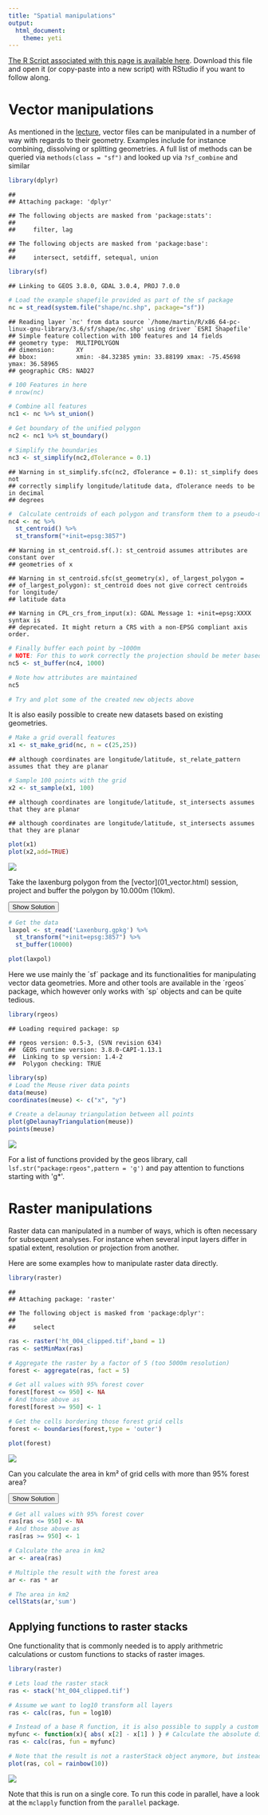 ```yaml
---
title: "Spatial manipulations"
output: 
  html_document: 
    theme: yeti
---
```




[<i class="fa fa-file-code-o fa-3x" aria-hidden="true"></i> The R Script associated with this page is available here](03_manip.R).  Download this file and open it (or copy-paste into a new script) with RStudio if you want to follow along.  

# Vector manipulations
  
As mentioned in the [lecture](slides.pdf), vector files can be manipulated in a number of way with regards to their geometry. Examples include for instance combining, dissolving or splitting geometries.
A full list of methods can be queried via `methods(class = "sf")` and looked up via `?sf_combine` and similar


```r
library(dplyr)
```

```
## 
## Attaching package: 'dplyr'
```

```
## The following objects are masked from 'package:stats':
## 
##     filter, lag
```

```
## The following objects are masked from 'package:base':
## 
##     intersect, setdiff, setequal, union
```

```r
library(sf)
```

```
## Linking to GEOS 3.8.0, GDAL 3.0.4, PROJ 7.0.0
```

```r
# Load the example shapefile provided as part of the sf package
nc = st_read(system.file("shape/nc.shp", package="sf"))
```

```
## Reading layer `nc' from data source `/home/martin/R/x86_64-pc-linux-gnu-library/3.6/sf/shape/nc.shp' using driver `ESRI Shapefile'
## Simple feature collection with 100 features and 14 fields
## geometry type:  MULTIPOLYGON
## dimension:      XY
## bbox:           xmin: -84.32385 ymin: 33.88199 xmax: -75.45698 ymax: 36.58965
## geographic CRS: NAD27
```

```r
# 100 Features in here
# nrow(nc)

# Combine all features
nc1 <- nc %>% st_union()

# Get boundary of the unified polygon
nc2 <- nc1 %>% st_boundary()

# Simplify the boundaries
nc3 <- st_simplify(nc2,dTolerance = 0.1)
```

```
## Warning in st_simplify.sfc(nc2, dTolerance = 0.1): st_simplify does not
## correctly simplify longitude/latitude data, dTolerance needs to be in decimal
## degrees
```

```r
#  Calculate centroids of each polygon and transform them to a pseudo-mercator
nc4 <- nc %>% 
  st_centroid() %>% 
  st_transform("+init=epsg:3857")
```

```
## Warning in st_centroid.sf(.): st_centroid assumes attributes are constant over
## geometries of x
```

```
## Warning in st_centroid.sfc(st_geometry(x), of_largest_polygon =
## of_largest_polygon): st_centroid does not give correct centroids for longitude/
## latitude data
```

```
## Warning in CPL_crs_from_input(x): GDAL Message 1: +init=epsg:XXXX syntax is
## deprecated. It might return a CRS with a non-EPSG compliant axis order.
```

```r
# Finally buffer each point by ~1000m
# NOTE: For this to work correctly the projection should be meter based!
nc5 <- st_buffer(nc4, 1000)

# Note how attributes are maintained
nc5
```

<div data-pagedtable="false">
  <script data-pagedtable-source type="application/json">
{"columns":[{"label":[""],"name":["_rn_"],"type":[""],"align":["left"]},{"label":["AREA"],"name":[1],"type":["dbl"],"align":["right"]},{"label":["PERIMETER"],"name":[2],"type":["dbl"],"align":["right"]},{"label":["CNTY_"],"name":[3],"type":["dbl"],"align":["right"]},{"label":["CNTY_ID"],"name":[4],"type":["dbl"],"align":["right"]},{"label":["NAME"],"name":[5],"type":["fctr"],"align":["left"]},{"label":["FIPS"],"name":[6],"type":["fctr"],"align":["left"]},{"label":["FIPSNO"],"name":[7],"type":["dbl"],"align":["right"]},{"label":["CRESS_ID"],"name":[8],"type":["int"],"align":["right"]},{"label":["BIR74"],"name":[9],"type":["dbl"],"align":["right"]},{"label":["SID74"],"name":[10],"type":["dbl"],"align":["right"]},{"label":["NWBIR74"],"name":[11],"type":["dbl"],"align":["right"]},{"label":["BIR79"],"name":[12],"type":["dbl"],"align":["right"]},{"label":["SID79"],"name":[13],"type":["dbl"],"align":["right"]},{"label":["NWBIR79"],"name":[14],"type":["dbl"],"align":["right"]},{"label":["geometry"],"name":[15],"type":["S3: sfc_POLYGON"],"align":["right"]}],"data":[{"1":"0.114","2":"1.442","3":"1825","4":"1825","5":"Ashe","6":"37009","7":"37009","8":"5","9":"1091","10":"1","11":"10","12":"1364","13":"0","14":"19","15":"<S3: sfc_POLYGON>","_rn_":"1"},{"1":"0.061","2":"1.231","3":"1827","4":"1827","5":"Alleghany","6":"37005","7":"37005","8":"3","9":"487","10":"0","11":"10","12":"542","13":"3","14":"12","15":"<S3: sfc_POLYGON>","_rn_":"2"},{"1":"0.143","2":"1.630","3":"1828","4":"1828","5":"Surry","6":"37171","7":"37171","8":"86","9":"3188","10":"5","11":"208","12":"3616","13":"6","14":"260","15":"<S3: sfc_POLYGON>","_rn_":"3"},{"1":"0.070","2":"2.968","3":"1831","4":"1831","5":"Currituck","6":"37053","7":"37053","8":"27","9":"508","10":"1","11":"123","12":"830","13":"2","14":"145","15":"<S3: sfc_POLYGON>","_rn_":"4"},{"1":"0.153","2":"2.206","3":"1832","4":"1832","5":"Northampton","6":"37131","7":"37131","8":"66","9":"1421","10":"9","11":"1066","12":"1606","13":"3","14":"1197","15":"<S3: sfc_POLYGON>","_rn_":"5"},{"1":"0.097","2":"1.670","3":"1833","4":"1833","5":"Hertford","6":"37091","7":"37091","8":"46","9":"1452","10":"7","11":"954","12":"1838","13":"5","14":"1237","15":"<S3: sfc_POLYGON>","_rn_":"6"},{"1":"0.062","2":"1.547","3":"1834","4":"1834","5":"Camden","6":"37029","7":"37029","8":"15","9":"286","10":"0","11":"115","12":"350","13":"2","14":"139","15":"<S3: sfc_POLYGON>","_rn_":"7"},{"1":"0.091","2":"1.284","3":"1835","4":"1835","5":"Gates","6":"37073","7":"37073","8":"37","9":"420","10":"0","11":"254","12":"594","13":"2","14":"371","15":"<S3: sfc_POLYGON>","_rn_":"8"},{"1":"0.118","2":"1.421","3":"1836","4":"1836","5":"Warren","6":"37185","7":"37185","8":"93","9":"968","10":"4","11":"748","12":"1190","13":"2","14":"844","15":"<S3: sfc_POLYGON>","_rn_":"9"},{"1":"0.124","2":"1.428","3":"1837","4":"1837","5":"Stokes","6":"37169","7":"37169","8":"85","9":"1612","10":"1","11":"160","12":"2038","13":"5","14":"176","15":"<S3: sfc_POLYGON>","_rn_":"10"},{"1":"0.114","2":"1.352","3":"1838","4":"1838","5":"Caswell","6":"37033","7":"37033","8":"17","9":"1035","10":"2","11":"550","12":"1253","13":"2","14":"597","15":"<S3: sfc_POLYGON>","_rn_":"11"},{"1":"0.153","2":"1.616","3":"1839","4":"1839","5":"Rockingham","6":"37157","7":"37157","8":"79","9":"4449","10":"16","11":"1243","12":"5386","13":"5","14":"1369","15":"<S3: sfc_POLYGON>","_rn_":"12"},{"1":"0.143","2":"1.663","3":"1840","4":"1840","5":"Granville","6":"37077","7":"37077","8":"39","9":"1671","10":"4","11":"930","12":"2074","13":"4","14":"1058","15":"<S3: sfc_POLYGON>","_rn_":"13"},{"1":"0.109","2":"1.325","3":"1841","4":"1841","5":"Person","6":"37145","7":"37145","8":"73","9":"1556","10":"4","11":"613","12":"1790","13":"4","14":"650","15":"<S3: sfc_POLYGON>","_rn_":"14"},{"1":"0.072","2":"1.085","3":"1842","4":"1842","5":"Vance","6":"37181","7":"37181","8":"91","9":"2180","10":"4","11":"1179","12":"2753","13":"6","14":"1492","15":"<S3: sfc_POLYGON>","_rn_":"15"},{"1":"0.190","2":"2.204","3":"1846","4":"1846","5":"Halifax","6":"37083","7":"37083","8":"42","9":"3608","10":"18","11":"2365","12":"4463","13":"17","14":"2980","15":"<S3: sfc_POLYGON>","_rn_":"16"},{"1":"0.053","2":"1.171","3":"1848","4":"1848","5":"Pasquotank","6":"37139","7":"37139","8":"70","9":"1638","10":"3","11":"622","12":"2275","13":"4","14":"933","15":"<S3: sfc_POLYGON>","_rn_":"17"},{"1":"0.199","2":"1.984","3":"1874","4":"1874","5":"Wilkes","6":"37193","7":"37193","8":"97","9":"3146","10":"4","11":"200","12":"3725","13":"7","14":"222","15":"<S3: sfc_POLYGON>","_rn_":"18"},{"1":"0.081","2":"1.288","3":"1880","4":"1880","5":"Watauga","6":"37189","7":"37189","8":"95","9":"1323","10":"1","11":"17","12":"1775","13":"1","14":"33","15":"<S3: sfc_POLYGON>","_rn_":"19"},{"1":"0.063","2":"1.000","3":"1881","4":"1881","5":"Perquimans","6":"37143","7":"37143","8":"72","9":"484","10":"1","11":"230","12":"676","13":"0","14":"310","15":"<S3: sfc_POLYGON>","_rn_":"20"},{"1":"0.044","2":"1.158","3":"1887","4":"1887","5":"Chowan","6":"37041","7":"37041","8":"21","9":"751","10":"1","11":"368","12":"899","13":"1","14":"491","15":"<S3: sfc_POLYGON>","_rn_":"21"},{"1":"0.064","2":"1.213","3":"1892","4":"1892","5":"Avery","6":"37011","7":"37011","8":"6","9":"781","10":"0","11":"4","12":"977","13":"0","14":"5","15":"<S3: sfc_POLYGON>","_rn_":"22"},{"1":"0.086","2":"1.267","3":"1893","4":"1893","5":"Yadkin","6":"37197","7":"37197","8":"99","9":"1269","10":"1","11":"65","12":"1568","13":"1","14":"76","15":"<S3: sfc_POLYGON>","_rn_":"23"},{"1":"0.128","2":"1.554","3":"1897","4":"1897","5":"Franklin","6":"37069","7":"37069","8":"35","9":"1399","10":"2","11":"736","12":"1863","13":"0","14":"950","15":"<S3: sfc_POLYGON>","_rn_":"24"},{"1":"0.108","2":"1.483","3":"1900","4":"1900","5":"Forsyth","6":"37067","7":"37067","8":"34","9":"11858","10":"10","11":"3919","12":"15704","13":"18","14":"5031","15":"<S3: sfc_POLYGON>","_rn_":"25"},{"1":"0.170","2":"1.680","3":"1903","4":"1903","5":"Guilford","6":"37081","7":"37081","8":"41","9":"16184","10":"23","11":"5483","12":"20543","13":"38","14":"7089","15":"<S3: sfc_POLYGON>","_rn_":"26"},{"1":"0.111","2":"1.392","3":"1904","4":"1904","5":"Alamance","6":"37001","7":"37001","8":"1","9":"4672","10":"13","11":"1243","12":"5767","13":"11","14":"1397","15":"<S3: sfc_POLYGON>","_rn_":"27"},{"1":"0.180","2":"2.151","3":"1905","4":"1905","5":"Bertie","6":"37015","7":"37015","8":"8","9":"1324","10":"6","11":"921","12":"1616","13":"5","14":"1161","15":"<S3: sfc_POLYGON>","_rn_":"28"},{"1":"0.104","2":"1.294","3":"1907","4":"1907","5":"Orange","6":"37135","7":"37135","8":"68","9":"3164","10":"4","11":"776","12":"4478","13":"6","14":"1086","15":"<S3: sfc_POLYGON>","_rn_":"29"},{"1":"0.077","2":"1.271","3":"1908","4":"1908","5":"Durham","6":"37063","7":"37063","8":"32","9":"7970","10":"16","11":"3732","12":"10432","13":"22","14":"4948","15":"<S3: sfc_POLYGON>","_rn_":"30"},{"1":"0.142","2":"1.640","3":"1913","4":"1913","5":"Nash","6":"37127","7":"37127","8":"64","9":"4021","10":"8","11":"1851","12":"5189","13":"7","14":"2274","15":"<S3: sfc_POLYGON>","_rn_":"31"},{"1":"0.059","2":"1.319","3":"1927","4":"1927","5":"Mitchell","6":"37121","7":"37121","8":"61","9":"671","10":"0","11":"1","12":"919","13":"2","14":"4","15":"<S3: sfc_POLYGON>","_rn_":"32"},{"1":"0.131","2":"1.521","3":"1928","4":"1928","5":"Edgecombe","6":"37065","7":"37065","8":"33","9":"3657","10":"10","11":"2186","12":"4359","13":"9","14":"2696","15":"<S3: sfc_POLYGON>","_rn_":"33"},{"1":"0.122","2":"1.516","3":"1932","4":"1932","5":"Caldwell","6":"37027","7":"37027","8":"14","9":"3609","10":"6","11":"309","12":"4249","13":"9","14":"360","15":"<S3: sfc_POLYGON>","_rn_":"34"},{"1":"0.080","2":"1.307","3":"1936","4":"1936","5":"Yancey","6":"37199","7":"37199","8":"100","9":"770","10":"0","11":"12","12":"869","13":"1","14":"10","15":"<S3: sfc_POLYGON>","_rn_":"35"},{"1":"0.118","2":"1.899","3":"1937","4":"1937","5":"Martin","6":"37117","7":"37117","8":"59","9":"1549","10":"2","11":"883","12":"1849","13":"1","14":"1033","15":"<S3: sfc_POLYGON>","_rn_":"36"},{"1":"0.219","2":"2.130","3":"1938","4":"1938","5":"Wake","6":"37183","7":"37183","8":"92","9":"14484","10":"16","11":"4397","12":"20857","13":"31","14":"6221","15":"<S3: sfc_POLYGON>","_rn_":"37"},{"1":"0.118","2":"1.601","3":"1946","4":"1946","5":"Madison","6":"37115","7":"37115","8":"58","9":"765","10":"2","11":"5","12":"926","13":"2","14":"3","15":"<S3: sfc_POLYGON>","_rn_":"38"},{"1":"0.155","2":"1.781","3":"1947","4":"1947","5":"Iredell","6":"37097","7":"37097","8":"49","9":"4139","10":"4","11":"1144","12":"5400","13":"5","14":"1305","15":"<S3: sfc_POLYGON>","_rn_":"39"},{"1":"0.069","2":"1.201","3":"1948","4":"1948","5":"Davie","6":"37059","7":"37059","8":"30","9":"1207","10":"1","11":"148","12":"1438","13":"3","14":"177","15":"<S3: sfc_POLYGON>","_rn_":"40"},{"1":"0.066","2":"1.070","3":"1950","4":"1950","5":"Alexander","6":"37003","7":"37003","8":"2","9":"1333","10":"0","11":"128","12":"1683","13":"2","14":"150","15":"<S3: sfc_POLYGON>","_rn_":"41"},{"1":"0.145","2":"1.791","3":"1951","4":"1951","5":"Davidson","6":"37057","7":"37057","8":"29","9":"5509","10":"8","11":"736","12":"7143","13":"8","14":"941","15":"<S3: sfc_POLYGON>","_rn_":"42"},{"1":"0.134","2":"1.755","3":"1958","4":"1958","5":"Burke","6":"37023","7":"37023","8":"12","9":"3573","10":"5","11":"326","12":"4314","13":"15","14":"407","15":"<S3: sfc_POLYGON>","_rn_":"43"},{"1":"0.100","2":"1.331","3":"1962","4":"1962","5":"Washington","6":"37187","7":"37187","8":"94","9":"990","10":"5","11":"521","12":"1141","13":"0","14":"651","15":"<S3: sfc_POLYGON>","_rn_":"44"},{"1":"0.099","2":"1.411","3":"1963","4":"1963","5":"Tyrrell","6":"37177","7":"37177","8":"89","9":"248","10":"0","11":"116","12":"319","13":"0","14":"141","15":"<S3: sfc_POLYGON>","_rn_":"45"},{"1":"0.116","2":"1.664","3":"1964","4":"1964","5":"McDowell","6":"37111","7":"37111","8":"56","9":"1946","10":"5","11":"134","12":"2215","13":"5","14":"128","15":"<S3: sfc_POLYGON>","_rn_":"46"},{"1":"0.201","2":"1.805","3":"1968","4":"1968","5":"Randolph","6":"37151","7":"37151","8":"76","9":"4456","10":"7","11":"384","12":"5711","13":"12","14":"483","15":"<S3: sfc_POLYGON>","_rn_":"47"},{"1":"0.180","2":"2.142","3":"1973","4":"1973","5":"Chatham","6":"37037","7":"37037","8":"19","9":"1646","10":"2","11":"591","12":"2398","13":"3","14":"687","15":"<S3: sfc_POLYGON>","_rn_":"48"},{"1":"0.094","2":"1.307","3":"1979","4":"1979","5":"Wilson","6":"37195","7":"37195","8":"98","9":"3702","10":"11","11":"1827","12":"4706","13":"13","14":"2330","15":"<S3: sfc_POLYGON>","_rn_":"49"},{"1":"0.134","2":"1.590","3":"1980","4":"1980","5":"Rowan","6":"37159","7":"37159","8":"80","9":"4606","10":"3","11":"1057","12":"6427","13":"8","14":"1504","15":"<S3: sfc_POLYGON>","_rn_":"50"},{"1":"0.168","2":"1.791","3":"1984","4":"1984","5":"Pitt","6":"37147","7":"37147","8":"74","9":"5094","10":"14","11":"2620","12":"6635","13":"11","14":"3059","15":"<S3: sfc_POLYGON>","_rn_":"51"},{"1":"0.106","2":"1.444","3":"1986","4":"1986","5":"Catawba","6":"37035","7":"37035","8":"18","9":"5754","10":"5","11":"790","12":"6883","13":"21","14":"914","15":"<S3: sfc_POLYGON>","_rn_":"52"},{"1":"0.168","2":"1.995","3":"1988","4":"1988","5":"Buncombe","6":"37021","7":"37021","8":"11","9":"7515","10":"9","11":"930","12":"9956","13":"18","14":"1206","15":"<S3: sfc_POLYGON>","_rn_":"53"},{"1":"0.207","2":"1.851","3":"1989","4":"1989","5":"Johnston","6":"37101","7":"37101","8":"51","9":"3999","10":"6","11":"1165","12":"4780","13":"13","14":"1349","15":"<S3: sfc_POLYGON>","_rn_":"54"},{"1":"0.144","2":"1.690","3":"1996","4":"1996","5":"Haywood","6":"37087","7":"37087","8":"44","9":"2110","10":"2","11":"57","12":"2463","13":"8","14":"62","15":"<S3: sfc_POLYGON>","_rn_":"55"},{"1":"0.094","2":"3.640","3":"2000","4":"2000","5":"Dare","6":"37055","7":"37055","8":"28","9":"521","10":"0","11":"43","12":"1059","13":"1","14":"73","15":"<S3: sfc_POLYGON>","_rn_":"56"},{"1":"0.203","2":"3.197","3":"2004","4":"2004","5":"Beaufort","6":"37013","7":"37013","8":"7","9":"2692","10":"7","11":"1131","12":"2909","13":"4","14":"1163","15":"<S3: sfc_POLYGON>","_rn_":"57"},{"1":"0.141","2":"2.316","3":"2013","4":"2013","5":"Swain","6":"37173","7":"37173","8":"87","9":"675","10":"3","11":"281","12":"883","13":"2","14":"406","15":"<S3: sfc_POLYGON>","_rn_":"58"},{"1":"0.070","2":"1.105","3":"2016","4":"2016","5":"Greene","6":"37079","7":"37079","8":"40","9":"870","10":"4","11":"534","12":"1178","13":"4","14":"664","15":"<S3: sfc_POLYGON>","_rn_":"59"},{"1":"0.065","2":"1.093","3":"2026","4":"2026","5":"Lee","6":"37105","7":"37105","8":"53","9":"2252","10":"5","11":"736","12":"2949","13":"6","14":"905","15":"<S3: sfc_POLYGON>","_rn_":"60"},{"1":"0.146","2":"1.778","3":"2027","4":"2027","5":"Rutherford","6":"37161","7":"37161","8":"81","9":"2992","10":"12","11":"495","12":"3543","13":"8","14":"576","15":"<S3: sfc_POLYGON>","_rn_":"61"},{"1":"0.142","2":"1.655","3":"2029","4":"2029","5":"Wayne","6":"37191","7":"37191","8":"96","9":"6638","10":"18","11":"2593","12":"8227","13":"23","14":"3073","15":"<S3: sfc_POLYGON>","_rn_":"62"},{"1":"0.154","2":"1.680","3":"2030","4":"2030","5":"Harnett","6":"37085","7":"37085","8":"43","9":"3776","10":"6","11":"1051","12":"4789","13":"10","14":"1453","15":"<S3: sfc_POLYGON>","_rn_":"63"},{"1":"0.118","2":"1.506","3":"2032","4":"2032","5":"Cleveland","6":"37045","7":"37045","8":"23","9":"4866","10":"10","11":"1491","12":"5526","13":"21","14":"1729","15":"<S3: sfc_POLYGON>","_rn_":"64"},{"1":"0.078","2":"1.384","3":"2034","4":"2034","5":"Lincoln","6":"37109","7":"37109","8":"55","9":"2216","10":"8","11":"302","12":"2817","13":"7","14":"350","15":"<S3: sfc_POLYGON>","_rn_":"65"},{"1":"0.125","2":"1.601","3":"2039","4":"2039","5":"Jackson","6":"37099","7":"37099","8":"50","9":"1143","10":"2","11":"215","12":"1504","13":"5","14":"307","15":"<S3: sfc_POLYGON>","_rn_":"66"},{"1":"0.181","2":"1.980","3":"2040","4":"2040","5":"Moore","6":"37125","7":"37125","8":"63","9":"2648","10":"5","11":"844","12":"3534","13":"5","14":"1151","15":"<S3: sfc_POLYGON>","_rn_":"67"},{"1":"0.143","2":"1.887","3":"2041","4":"2041","5":"Mecklenburg","6":"37119","7":"37119","8":"60","9":"21588","10":"44","11":"8027","12":"30757","13":"35","14":"11631","15":"<S3: sfc_POLYGON>","_rn_":"68"},{"1":"0.091","2":"1.321","3":"2042","4":"2042","5":"Cabarrus","6":"37025","7":"37025","8":"13","9":"4099","10":"3","11":"856","12":"5669","13":"20","14":"1203","15":"<S3: sfc_POLYGON>","_rn_":"69"},{"1":"0.130","2":"1.732","3":"2044","4":"2044","5":"Montgomery","6":"37123","7":"37123","8":"62","9":"1258","10":"3","11":"472","12":"1598","13":"8","14":"588","15":"<S3: sfc_POLYGON>","_rn_":"70"},{"1":"0.103","2":"1.461","3":"2045","4":"2045","5":"Stanly","6":"37167","7":"37167","8":"84","9":"2356","10":"5","11":"370","12":"3039","13":"7","14":"528","15":"<S3: sfc_POLYGON>","_rn_":"71"},{"1":"0.095","2":"1.471","3":"2047","4":"2047","5":"Henderson","6":"37089","7":"37089","8":"45","9":"2574","10":"5","11":"158","12":"3679","13":"8","14":"264","15":"<S3: sfc_POLYGON>","_rn_":"72"},{"1":"0.078","2":"1.202","3":"2056","4":"2056","5":"Graham","6":"37075","7":"37075","8":"38","9":"415","10":"0","11":"40","12":"488","13":"1","14":"45","15":"<S3: sfc_POLYGON>","_rn_":"73"},{"1":"0.104","2":"1.548","3":"2065","4":"2065","5":"Lenoir","6":"37107","7":"37107","8":"54","9":"3589","10":"10","11":"1826","12":"4225","13":"14","14":"2047","15":"<S3: sfc_POLYGON>","_rn_":"74"},{"1":"0.098","2":"1.389","3":"2067","4":"2067","5":"Transylvania","6":"37175","7":"37175","8":"88","9":"1173","10":"3","11":"92","12":"1401","13":"4","14":"104","15":"<S3: sfc_POLYGON>","_rn_":"75"},{"1":"0.091","2":"1.470","3":"2068","4":"2068","5":"Gaston","6":"37071","7":"37071","8":"36","9":"9014","10":"11","11":"1523","12":"11455","13":"26","14":"2194","15":"<S3: sfc_POLYGON>","_rn_":"76"},{"1":"0.060","2":"1.036","3":"2071","4":"2071","5":"Polk","6":"37149","7":"37149","8":"75","9":"533","10":"1","11":"95","12":"673","13":"0","14":"79","15":"<S3: sfc_POLYGON>","_rn_":"77"},{"1":"0.131","2":"1.677","3":"2082","4":"2082","5":"Macon","6":"37113","7":"37113","8":"57","9":"797","10":"0","11":"9","12":"1157","13":"3","14":"22","15":"<S3: sfc_POLYGON>","_rn_":"78"},{"1":"0.241","2":"2.214","3":"2083","4":"2083","5":"Sampson","6":"37163","7":"37163","8":"82","9":"3025","10":"4","11":"1396","12":"3447","13":"4","14":"1524","15":"<S3: sfc_POLYGON>","_rn_":"79"},{"1":"0.082","2":"1.388","3":"2085","4":"2085","5":"Pamlico","6":"37137","7":"37137","8":"69","9":"542","10":"1","11":"222","12":"631","13":"1","14":"277","15":"<S3: sfc_POLYGON>","_rn_":"80"},{"1":"0.120","2":"1.686","3":"2088","4":"2088","5":"Cherokee","6":"37039","7":"37039","8":"20","9":"1027","10":"2","11":"32","12":"1173","13":"1","14":"42","15":"<S3: sfc_POLYGON>","_rn_":"81"},{"1":"0.172","2":"1.835","3":"2090","4":"2090","5":"Cumberland","6":"37051","7":"37051","8":"26","9":"20366","10":"38","11":"7043","12":"26370","13":"57","14":"10614","15":"<S3: sfc_POLYGON>","_rn_":"82"},{"1":"0.121","2":"1.978","3":"2091","4":"2091","5":"Jones","6":"37103","7":"37103","8":"52","9":"578","10":"1","11":"297","12":"650","13":"2","14":"305","15":"<S3: sfc_POLYGON>","_rn_":"83"},{"1":"0.163","2":"1.716","3":"2095","4":"2095","5":"Union","6":"37179","7":"37179","8":"90","9":"3915","10":"4","11":"1034","12":"5273","13":"9","14":"1348","15":"<S3: sfc_POLYGON>","_rn_":"84"},{"1":"0.138","2":"1.621","3":"2096","4":"2096","5":"Anson","6":"37007","7":"37007","8":"4","9":"1570","10":"15","11":"952","12":"1875","13":"4","14":"1161","15":"<S3: sfc_POLYGON>","_rn_":"85"},{"1":"0.098","2":"1.262","3":"2097","4":"2097","5":"Hoke","6":"37093","7":"37093","8":"47","9":"1494","10":"7","11":"987","12":"1706","13":"6","14":"1172","15":"<S3: sfc_POLYGON>","_rn_":"86"},{"1":"0.167","2":"2.709","3":"2099","4":"2099","5":"Hyde","6":"37095","7":"37095","8":"48","9":"338","10":"0","11":"134","12":"427","13":"0","14":"169","15":"<S3: sfc_POLYGON>","_rn_":"87"},{"1":"0.204","2":"1.871","3":"2100","4":"2100","5":"Duplin","6":"37061","7":"37061","8":"31","9":"2483","10":"4","11":"1061","12":"2777","13":"7","14":"1227","15":"<S3: sfc_POLYGON>","_rn_":"88"},{"1":"0.121","2":"1.855","3":"2107","4":"2107","5":"Richmond","6":"37153","7":"37153","8":"77","9":"2756","10":"4","11":"1043","12":"3108","13":"7","14":"1218","15":"<S3: sfc_POLYGON>","_rn_":"89"},{"1":"0.051","2":"1.096","3":"2109","4":"2109","5":"Clay","6":"37043","7":"37043","8":"22","9":"284","10":"0","11":"1","12":"419","13":"0","14":"5","15":"<S3: sfc_POLYGON>","_rn_":"90"},{"1":"0.177","2":"2.916","3":"2119","4":"2119","5":"Craven","6":"37049","7":"37049","8":"25","9":"5868","10":"13","11":"1744","12":"7595","13":"18","14":"2342","15":"<S3: sfc_POLYGON>","_rn_":"91"},{"1":"0.080","2":"1.188","3":"2123","4":"2123","5":"Scotland","6":"37165","7":"37165","8":"83","9":"2255","10":"8","11":"1206","12":"2617","13":"16","14":"1436","15":"<S3: sfc_POLYGON>","_rn_":"92"},{"1":"0.195","2":"1.783","3":"2146","4":"2146","5":"Onslow","6":"37133","7":"37133","8":"67","9":"11158","10":"29","11":"2217","12":"14655","13":"23","14":"3568","15":"<S3: sfc_POLYGON>","_rn_":"93"},{"1":"0.240","2":"2.004","3":"2150","4":"2150","5":"Robeson","6":"37155","7":"37155","8":"78","9":"7889","10":"31","11":"5904","12":"9087","13":"26","14":"6899","15":"<S3: sfc_POLYGON>","_rn_":"94"},{"1":"0.125","2":"2.868","3":"2156","4":"2156","5":"Carteret","6":"37031","7":"37031","8":"16","9":"2414","10":"5","11":"341","12":"3339","13":"4","14":"487","15":"<S3: sfc_POLYGON>","_rn_":"95"},{"1":"0.225","2":"2.107","3":"2162","4":"2162","5":"Bladen","6":"37017","7":"37017","8":"9","9":"1782","10":"8","11":"818","12":"2052","13":"5","14":"1023","15":"<S3: sfc_POLYGON>","_rn_":"96"},{"1":"0.214","2":"2.152","3":"2185","4":"2185","5":"Pender","6":"37141","7":"37141","8":"71","9":"1228","10":"4","11":"580","12":"1602","13":"3","14":"763","15":"<S3: sfc_POLYGON>","_rn_":"97"},{"1":"0.240","2":"2.365","3":"2232","4":"2232","5":"Columbus","6":"37047","7":"37047","8":"24","9":"3350","10":"15","11":"1431","12":"4144","13":"17","14":"1832","15":"<S3: sfc_POLYGON>","_rn_":"98"},{"1":"0.042","2":"0.999","3":"2238","4":"2238","5":"New Hanover","6":"37129","7":"37129","8":"65","9":"5526","10":"12","11":"1633","12":"6917","13":"9","14":"2100","15":"<S3: sfc_POLYGON>","_rn_":"99"},{"1":"0.212","2":"2.024","3":"2241","4":"2241","5":"Brunswick","6":"37019","7":"37019","8":"10","9":"2181","10":"5","11":"659","12":"2655","13":"6","14":"841","15":"<S3: sfc_POLYGON>","_rn_":"100"}],"options":{"columns":{"min":{},"max":[10]},"rows":{"min":[10],"max":[10]},"pages":{}}}
  </script>
</div>

```r
# Try and plot some of the created new objects above
```


It is also easily possible to create new datasets based on existing geometries.


```r
# Make a grid overall features
x1 <- st_make_grid(nc, n = c(25,25))
```

```
## although coordinates are longitude/latitude, st_relate_pattern assumes that they are planar
```

```r
# Sample 100 points with the grid
x2 <- st_sample(x1, 100)
```

```
## although coordinates are longitude/latitude, st_intersects assumes that they are planar
```

```
## although coordinates are longitude/latitude, st_intersects assumes that they are planar
```

```r
plot(x1)
plot(x2,add=TRUE)
```

![](03_manip_files/figure-html/unnamed-chunk-3-1.png)<!-- -->


<div class="well">
Take the laxenburg polygon from the [vector](01_vector.html) session, project and buffer the polygon by 10.000m (10km).

<button data-toggle="collapse" class="btn btn-primary btn-sm round" data-target="#demo1">Show Solution</button>
<div id="demo1" class="collapse">

```r
# Get the data
laxpol <- st_read('Laxenburg.gpkg') %>% 
  st_transform("+init=epsg:3857") %>% 
  st_buffer(10000)

plot(laxpol)
```

</div>
</div>

Here we use mainly the ´sf´ package and its functionalities for manipulating vector data geometries. More and other tools are available in the ´rgeos´ package, which however only works with ´sp´ objects and can be quite tedious.


```r
library(rgeos)
```

```
## Loading required package: sp
```

```
## rgeos version: 0.5-3, (SVN revision 634)
##  GEOS runtime version: 3.8.0-CAPI-1.13.1 
##  Linking to sp version: 1.4-2 
##  Polygon checking: TRUE
```

```r
library(sp)
# Load the Meuse river data points
data(meuse)
coordinates(meuse) <- c("x", "y")

# Create a delaunay triangulation between all points
plot(gDelaunayTriangulation(meuse))
points(meuse)
```

![](03_manip_files/figure-html/unnamed-chunk-5-1.png)<!-- -->

For a list of functions provided by the geos library, call `lsf.str("package:rgeos",pattern = 'g')` and pay attention to functions starting with 'g*'.


# Raster manipulations

Raster data can manipulated in a number of ways, which is often necessary for subsequent analyses. For instance when several input layers differ in spatial extent, resolution or projection from another.

Here are some examples how to manipulate raster data directly.


```r
library(raster)
```

```
## 
## Attaching package: 'raster'
```

```
## The following object is masked from 'package:dplyr':
## 
##     select
```

```r
ras <- raster('ht_004_clipped.tif',band = 1)
ras <- setMinMax(ras)

# Aggregate the raster by a factor of 5 (too 5000m resolution)
forest <- aggregate(ras, fact = 5)

# Get all values with 95% forest cover
forest[forest <= 950] <- NA
# And those above as
forest[forest >= 950] <- 1

# Get the cells bordering those forest grid cells
forest <- boundaries(forest,type = 'outer')

plot(forest)
```

![](03_manip_files/figure-html/unnamed-chunk-6-1.png)<!-- -->

<div class="well">
Can you calculate the area in km² of grid cells with more than 95% forest area?

<button data-toggle="collapse" class="btn btn-primary btn-sm round" data-target="#demo2">Show Solution</button>
<div id="demo2" class="collapse">

```r
# Get all values with 95% forest cover
ras[ras <= 950] <- NA
# And those above as
ras[ras >= 950] <- 1

# Calculate the area in km2
ar <- area(ras)

# Multiple the result with the forest area
ar <- ras * ar

# The area in km2
cellStats(ar,'sum')
```

</div>
</div>

## Applying functions to raster stacks

One functionality that is commonly needed is to apply arithmetric calculations or custom functions to stacks of raster images.


```r
library(raster)

# Lets load the raster stack
ras <- stack('ht_004_clipped.tif')

# Assume we want to log10 transform all layers
ras <- calc(ras, fun = log10)

# Instead of a base R function, it is also possible to supply a custom R function.
myfunc <- function(x){ abs( x[2] - x[1] ) } # Calculate the absolute difference of the layers 2 and 1
ras <- calc(ras, fun = myfunc)

# Note that the result is not a rasterStack object anymore, but instead a single rasterLayer
plot(ras, col = rainbow(10))
```

![](03_manip_files/figure-html/unnamed-chunk-8-1.png)<!-- -->

Note that this is run on a single core. To run this code in parallel, have a look at the `mclapply` function from the `parallel` package.

